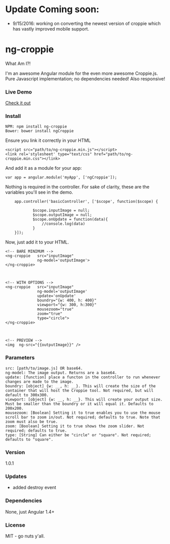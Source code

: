 # Update Coming soon:
- 9/15/2016: working on converting the newest version of croppie which has vastly improved mobile support.  

# ng-croppie
What Am I?!

I'm an awesome Angular module for the even more awesome Croppie.js.
Pure Javascript implementation; no dependencies needed! Also responsive!

### Live Demo

[Check it out](https://allenroyston.herokuapp.com/access/acr-croppie/)


### Install
```
NPM: npm install ng-croppie 
Bower: bower install ngCroppie
```

Ensure you link it correctly in your HTML<br>
```
<script src="path/to/ng-croppie.min.js"></script>
<link rel='stylesheet' type="text/css" href="path/to/ng-croppie.min.css"></link>
```


And add it as a module for your app:<br>
```
var app = angular.module('myApp', ['ngCroppie']);
```


Nothing is required in the controller. For sake of clarity, these are the variables you'll see in the demo.<br>
```
    app.controller('basicController', ['$scope', function($scope) {

            $scope.inputImage = null;
            $scope.outputImage = null;
            $scope.onUpdate = function(data){
                //console.log(data)
            }
    }]);
```


Now, just add it to your HTML.<br>
```
<!-- BARE MINIMUM -->
<ng-croppie   src="inputImage"
              ng-model='outputImage'>
</ng-croppie>



<!-- WITH OPTIONS -->
<ng-croppie   src="inputImage"
              ng-model='outputImage'
              update='onUpdate'
              boundry="{w: 400, h: 400}"
              viewport="{w: 300, h:300}"
              mousezoom="true" 
              zoom="true" 
              type="circle">
</ng-croppie>



<!-- PREVIEW -->
<img  ng-src="{{outputImage}}" />
```


### Parameters
```
src: [path/to/image.js] OR base64. 
ng-model: The image output. Returns are a base64. 
update: [function] place a functon in the controller to run whenever changes are made to the image. 
boundry: [object] {w: __, h: __}. This will create the size of the container that will host the Croppie tool. Not required, but will default to 300x300. 
viewport: [object] {w: __, h: __}. This will create your output size. Must be smaller than the boundry or it will equal it. Defaults to 200x200. 
mousezoom: [Boolean] Setting it to true enables you to use the mouse scroll bar to zoom in/out. Not required; defaults to true. Note that zoom must also be true. 
zoom: [Boolean] Setting it to true shows the zoom slider. Not required; defaults to true. 
type: [String] Can either be "circle" or "square". Not required; defaults to "square". 
```

### Version
1.0.1

### Updates
- added destroy event

### Dependencies
None, just Angular 1.4+


### License
MIT - go nuts y'all.
